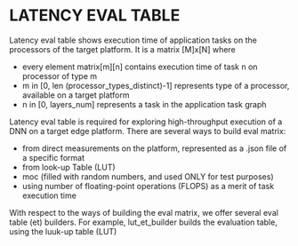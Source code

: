 # LATENCY EVAL TABLE

Latency eval table shows execution time of application tasks on the processors of the target platform. It is a matrix [M]x[N] where
 * every element matrix[m][n] contains execution time of task n on processor of type m
 * m in [0, len (processor_types_distinct)-1] represents type of a processor, available on a target platform
 * n in [0, layers_num] represents a task in the application task graph


Latency eval table is required for exploring high-throughput execution of a DNN on a target edge platform. There are several ways to build eval matrix:
* from direct measurements on the platform, represented as a .json file of a specific format
* from look-up Table (LUT)
* moc (filled with random numbers, and used ONLY for test purposes)
* using number of floating-point operations (FLOPS) as a merit of task execution time

With respect to the ways of building the eval matrix, we offer several eval table (et) builders. For example, lut_et_builder builds the evaluation table, using the luuk-up table (LUT)
